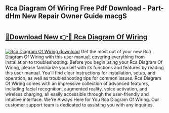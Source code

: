 ## Rca Diagram Of Wiring Free Pdf Download - Part-dHm New Repair Owner Guide macgS

# <h2><a href="http://dfo2bbm.blite.top/?on=Rca+Diagram+Of+Wiring">🔗Download New 👉🔴 Rca Diagram Of Wiring</a></h2>

[![Rca Diagram Of Wiring download](https://i.imgur.com/lujVjoI.png)](http://dfo2bbm.blite.top/?on=Rca+Diagram+Of+Wiring)
Get the most out of your new Rca Diagram Of Wiring with this user manual, covering everything from installation to troubleshooting. Before you begin using your Rca Diagram Of Wiring, please familiarize yourself with its functions and features by reading this user manual. You'll find clear instructions for installation, setup, and operation, as well as troubleshooting tips for common issues. Rca Diagram Of Wiring comes with an impressive collection of advanced features, including facial recognition, augmented reality, voice activation, and wireless charging, all easily accessible through the user-friendly and intuitive interface. We're Always Here for You Rca Diagram Of Wiring. Our customer support team is dedicated to assisting you with any inquiries.
